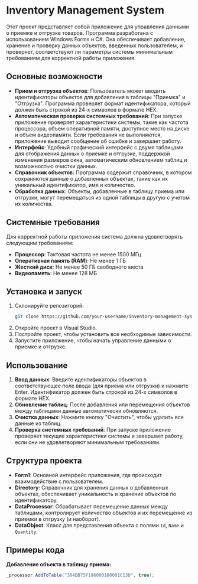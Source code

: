 # Inventory Management System

Этот проект представляет собой приложение для управления данными о приемке и отгрузке товаров. Программа разработана с использованием Windows Forms и C#. Она обеспечивает добавление, хранение и проверку данных объектов, введенных пользователем, и проверяет, соответствуют ли параметры системы минимальным требованиям для корректной работы приложения.

## Основные возможности

- **Прием и отгрузка объектов**: Пользователь может вводить идентификаторы объектов для добавления в таблицы "Приемка" и "Отгрузка". Программа проверяет формат идентификатора, который должен быть строкой из 24-х символов в формате HEX.
- **Автоматическая проверка системных требований**: При запуске приложение проверяет характеристики системы, такие как частота процессора, объем оперативной памяти, доступное место на диске и объем видеопамяти. Если требования не выполняются, приложение выводит сообщение об ошибке и завершает работу.
- **Интерфейс**: Удобный графический интерфейс с двумя таблицами для отображения данных о приемке и отгрузке, поддержкой изменения размеров окна, автоматическим обновлением таблиц и возможностью очистки данных.
- **Справочник объектов**: Программа содержит справочник, в котором сохраняются данные о добавленных объектах, такие как их уникальный идентификатор, имя и количество.
- **Обработка данных**: Объекты, добавленные в таблицу приема или отгрузки, могут перемещаться из одной таблицы в другую с учетом их количества.

## Системные требования

Для корректной работы приложения система должна удовлетворять следующим требованиям:

- **Процессор**: Тактовая частота не менее 1500 МГц
- **Оперативная память (RAM)**: Не менее 1 ГБ
- **Жесткий диск**: Не менее 50 ГБ свободного места
- **Видеопамять**: Не менее 128 МБ

## Установка и запуск

1. Склонируйте репозиторий:
    ```bash
    git clone https://github.com/your-username/inventory-management-system.git
    ```
2. Откройте проект в Visual Studio.
3. Постройте проект, чтобы установить все необходимые зависимости.
4. Запустите приложение, чтобы начать управление данными о приемке и отгрузке.

## Использование

1. **Ввод данных**: Введите идентификаторы объектов в соответствующее поле ввода (для приема или отгрузки) и нажмите Enter. Идентификатор должен быть строкой из 24-х символов в формате HEX.
2. **Обновление таблиц**: После добавления или перемещения объектов между таблицами данные автоматически обновляются.
3. **Очистка данных**: Нажмите кнопку "Очистить", чтобы удалить все данные из таблиц.
4. **Проверка системных требований**: При запуске приложение проверяет текущие характеристики системы и завершает работу, если они не удовлетворяют минимальным требованиям.

## Структура проекта

- **Form1**: Основной интерфейс приложения, где происходит взаимодействие с пользователем.
- **Directory**: Справочник для хранения данных о добавленных объектах, обеспечивает уникальность и хранение объектов по идентификатору.
- **DataProcessor**: Обрабатывает перемещение данных между таблицами, контролирует количество объектов и их перемещение из приемки в отгрузку (и наоборот).
- **DataObject**: Класс для представления объекта с полями `Id`, `Name` и `Quantity`.

## Примеры кода

**Добавление объекта в таблицу приема:**
```csharp
_processor.AddToTable("304DB75F196000180001C13D", true);

